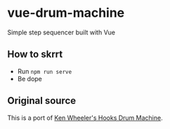 # vue-drum-machine

Simple step sequencer built with Vue

## How to skrrt

- Run `npm run serve`
- Be dope

## Original source

This is a port of [Ken Wheeler's Hooks Drum Machine](https://github.com/kenwheeler/hooks-drum-machine).
